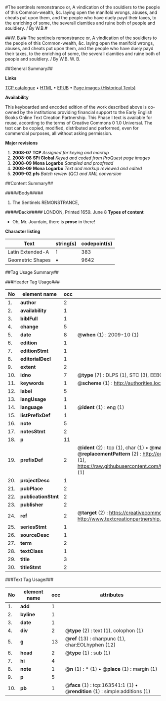 #The sentinels remonstrance or, A vindication of the souldiers to the people of this Common-wealth, &c. laying open the manifold wrongs, abuses, and cheats put upon them, and the people who have duely payd their taxes, to the enriching of some, the severall clamities and ruine both of people and souldiery. / By W.B.#

##W. B.##
The sentinels remonstrance or, A vindication of the souldiers to the people of this Common-wealth, &c. laying open the manifold wrongs, abuses, and cheats put upon them, and the people who have duely payd their taxes, to the enriching of some, the severall clamities and ruine both of people and souldiery. / By W.B.
W. B.

##General Summary##

**Links**

[TCP catalogue](http://www.ota.ox.ac.uk/tcp/)  • 
[HTML](http://tei.it.ox.ac.uk/tcp/Texts-HTML/free/A76/A76521.html)  • 
[EPUB](http://tei.it.ox.ac.uk/tcp/Texts-EPUB/free/A76/A76521.epub) • 
[Page images (Historical Texts)](https://data.historicaltexts.jisc.ac.uk/view?pubId=eebo-99869942e&pageId=eebo-99869942e-163541-1)

**Availability**

This keyboarded and encoded edition of the
	       work described above is co-owned by the institutions
	       providing financial support to the Early English Books
	       Online Text Creation Partnership. This Phase I text is
	       available for reuse, according to the terms of Creative
	       Commons 0 1.0 Universal. The text can be copied,
	       modified, distributed and performed, even for
	       commercial purposes, all without asking permission.

**Major revisions**

1. __2008-07__ __TCP__ *Assigned for keying and markup*
1. __2008-08__ __SPi Global__ *Keyed and coded from ProQuest page images*
1. __2008-09__ __Mona Logarbo__ *Sampled and proofread*
1. __2008-09__ __Mona Logarbo__ *Text and markup reviewed and edited*
1. __2009-02__ __pfs__ *Batch review (QC) and XML conversion*

##Content Summary##

#####Body#####

1. The Sentinels REMONSTRANCE,

#####Back#####
LONDON, Printed 1659. June 8
**Types of content**

  * Oh, Mr. Jourdain, there is **prose** in there!

**Character listing**


|Text|string(s)|codepoint(s)|
|---|---|---|
|Latin Extended-A|ſ|383|
|Geometric Shapes|▪|9642|

##Tag Usage Summary##

###Header Tag Usage###

|No|element name|occ|attributes|
|---|---|---|---|
|1.|__author__|2||
|2.|__availability__|1||
|3.|__biblFull__|1||
|4.|__change__|5||
|5.|__date__|8| @__when__ (1) : 2009-10 (1)|
|6.|__edition__|1||
|7.|__editionStmt__|1||
|8.|__editorialDecl__|1||
|9.|__extent__|2||
|10.|__idno__|7| @__type__ (7) : DLPS (1), STC (3), EEBO-CITATION (1), PROQUEST (1), VID (1)|
|11.|__keywords__|1| @__scheme__ (1) : http://authorities.loc.gov/ (1)|
|12.|__label__|5||
|13.|__langUsage__|1||
|14.|__language__|1| @__ident__ (1) : eng (1)|
|15.|__listPrefixDef__|1||
|16.|__note__|5||
|17.|__notesStmt__|2||
|18.|__p__|11||
|19.|__prefixDef__|2| @__ident__ (2) : tcp (1), char (1)  •  @__matchPattern__ (2) : ([0-9\-]+):([0-9IVX]+) (1), (.+) (1)  •  @__replacementPattern__ (2) : http://eebo.chadwyck.com/downloadtiff?vid=$1&page=$2 (1), https://raw.githubusercontent.com/textcreationpartnership/Texts/master/tcpchars.xml#$1 (1)|
|20.|__projectDesc__|1||
|21.|__pubPlace__|2||
|22.|__publicationStmt__|2||
|23.|__publisher__|2||
|24.|__ref__|2| @__target__ (2) : https://creativecommons.org/publicdomain/zero/1.0/ (1), http://www.textcreationpartnership.org/docs/. (1)|
|25.|__seriesStmt__|1||
|26.|__sourceDesc__|1||
|27.|__term__|2||
|28.|__textClass__|1||
|29.|__title__|3||
|30.|__titleStmt__|2||


###Text Tag Usage###

|No|element name|occ|attributes|
|---|---|---|---|
|1.|__add__|1||
|2.|__byline__|1||
|3.|__date__|1||
|4.|__div__|2| @__type__ (2) : text (1), colophon (1)|
|5.|__g__|13| @__ref__ (13) : char:punc (1), char:EOLhyphen (12)|
|6.|__head__|2| @__type__ (1) : sub (1)|
|7.|__hi__|4||
|8.|__note__|1| @__n__ (1) : * (1)  •  @__place__ (1) : margin (1)|
|9.|__p__|5||
|10.|__pb__|1| @__facs__ (1) : tcp:163541:1 (1)  •  @__rendition__ (1) : simple:additions (1)|
